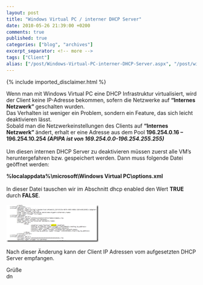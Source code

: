 ```yaml
---
layout: post
title: "Windows Virtual PC / interner DHCP Server"
date: 2010-05-26 21:39:00 +0200
comments: true
published: true
categories: ["blog", "archives"]
excerpt_separator: <!-- more -->
tags: ["Client"]
alias: ["/post/Windows-Virtual-PC-interner-DHCP-Server.aspx", "/post/windows-virtual-pc-interner-dhcp-server.aspx"]
---
```

<!-- more -->
{% include imported_disclaimer.html %}
<p>Wenn man mit Windows Virtual PC eine DHCP Infrastruktur virtualisiert, wird der Client keine IP-Adresse bekommen, sofern die Netzwerke auf <strong>“Internes Netzwerk” </strong>geschalten wurden.    <br />Das Verhalten ist weniger ein Problem, sondern ein Feature, das sich leicht deaktivieren lässt.     <br />Sobald man die Netzwerkeinstellungen des Clients auf <strong>“Internes Netzwerk” </strong>ändert, erhalt er eine Adresse aus dem Pool <strong>196.254.0.16 – 196.254.10.254 <em>(APIPA ist von 169.254.0.0-196.254.255.255)</em></strong>    <br />    <br />Um diesen internen DHCP Server zu deaktivieren müssen zuerst alle VM’s heruntergefahren bzw. gespeichert werden. Dann muss folgende Datei geöffnet werden:</p>  <p><strong>%localappdata%\microsoft\Windows Virtual PC\options.xml</strong>    <br />    <br />In dieser Datei tauschen wir im Abschnitt dhcp enabled den Wert <strong>TRUE </strong>durch <strong>FALSE</strong>.    <br />    <br /><a href="/assets/image_129.png" target="_blank"><img style="border-bottom: 0px; border-left: 0px; display: inline; border-top: 0px; border-right: 0px" title="image" border="0" alt="image" src="/assets/image_thumb_129.png" width="244" height="98" /></a> </p>  <p>Nach dieser Änderung kann der Client IP Adressen vom aufgesetzten DHCP Server empfangen.</p>  <p>Grüße   <br />dn</p>
